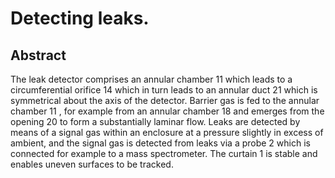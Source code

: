 # Detecting leaks.

## Abstract
The leak detector comprises an annular chamber 11 which leads to a circumferential orifice 14 which in turn leads to an annular duct 21 which is symmetrical about the axis of the detector. Barrier gas is fed to the annular chamber 11 , for example from an annular chamber 18 and emerges from the opening 20 to form a substantially laminar flow. Leaks are detected by means of a signal gas within an enclosure at a pressure slightly in excess of ambient, and the signal gas is detected from leaks via a probe 2 which is connected for example to a mass spectrometer. The curtain 1 is stable and enables uneven surfaces to be tracked.